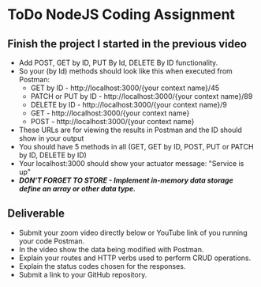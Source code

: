 # ToDo NodeJS Coding Assignment

## Finish the project I started in the previous video

- Add POST, GET by ID, PUT By Id, DELETE By ID functionality.
- So your (by Id) methods should look like this when executed from Postman:
  - GET by ID - http://localhost:3000/{your context name}/45
  - PATCH or PUT by ID - http://localhost:3000/{your context name}/89
  - DELETE by ID - http://localhost:3000/{your context name}/9
  - GET - http://localhost:3000/{your context name}
  - POST - http://localhost:3000/{your context name}
- These URLs are for viewing the results in Postman and the ID should show in your output
- You should have 5 methods in all (GET, GET by ID, POST, PUT or PATCH by ID, DELETE by ID)
- Your localhost:3000 should show your actuator message: "Service is up"
- ***DON'T FORGET TO STORE - Implement in-memory data storage define an array or other data type.***

## Deliverable

- Submit your zoom video directly below or YouTube link of you running your code Postman.
- In the video show the data being modified with Postman.
- Explain your routes and HTTP verbs used to perform CRUD operations.
- Explain the status codes chosen for the responses.
- Submit a link to your GitHub repository.